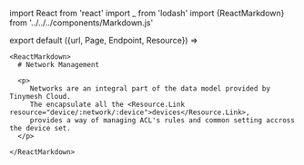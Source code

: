 import React from 'react'
import _ from 'lodash'
import {ReactMarkdown} from '../../../components/Markdown.js'

export default ({url, Page, Endpoint, Resource}) =>
  <Page url={url} name="Network Management - @todo">

    <ReactMarkdown>
      # Network Management

      <p>
         Networks are an integral part of the data model provided by Tinymesh Cloud.
         The encapsulate all the <Resource.Link resource="device/:network/:device">devices</Resource.Link>,
         provides a way of managing ACL's rules and common setting accross the device set.
      </p>

    </ReactMarkdown>

  </Page>



